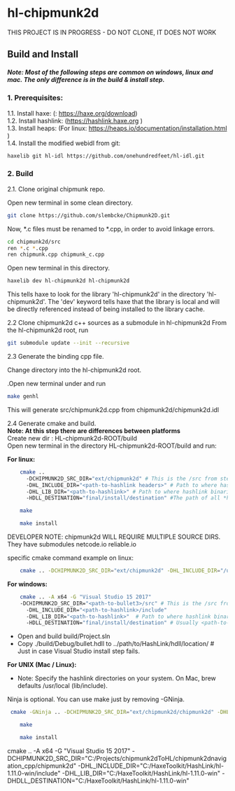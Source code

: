 # hl-chipmunk2d

THIS PROJECT IS IN PROGRESS - DO NOT CLONE, IT DOES NOT WORK


## Build and Install
##### Note: Most of the following steps are common on windows, linux and mac. The only difference is in the build & install step.

### 1. Prerequisites:
1.1. Install haxe: (: https://haxe.org/download)  
1.2. Install hashlink: (https://hashlink.haxe.org )  
1.3. Install heaps: (For linux: https://heaps.io/documentation/installation.html )  
1.4. Install the modified webidl from git:   
```sh
haxelib git hl-idl https://github.com/onehundredfeet/hl-idl.git
```

### 2. Build

2.1. Clone original chipmunk repo.

Open new terminal in some clean directory.
```sh
git clone https://github.com/slembcke/Chipmunk2D.git
```
Now, *.c files must be renamed to *.cpp, in order to avoid linkage errors.
```sh
cd chipmunk2d/src
ren *.c *.cpp
ren chipmunk.cpp chipmunk_c.cpp
```


Open new terminal in this directory.  
```sh
haxelib dev hl-chipmunk2d hl-chipmunk2d
```

This tells haxe to look for the library 'hl-chipmunk2d' in the directory 'hl-chipmunk2d'.  The 'dev' keyword tells haxe that the library is local and will be directly referenced instead of being installed to the library cache.

2.2 Clone chipmunk2d c++ sources as a submodule in hl-chipmunk2d
From the hl-chipmunk2d root, run

```sh
git submodule update --init --recursive
```

2.3 Generate the binding cpp file.

Change directory into the hl-chipmunk2d root.

.Open new terminal under and run 
```sh
make genhl
```

This will generate src/chipmunk2d.cpp from chipmunk2d/chipmunk2d.idl


2.4 Generate cmake and build.  
**Note: At this step there are differences between platforms**  
    Create new dir : HL-chipmunk2d-ROOT/build  
    Open new terminal in the directory HL-chipmunk2d-ROOT/build and run:  

**For linux:**  
```sh
    cmake ..
      -DCHIPMUNK2D_SRC_DIR="ext/chipmunk2d" # This is the /src from step 2
      -DHL_INCLUDE_DIR="<path-to-hashlink headers>" # Path to where hashlink headers (hl.h, ...) are located. Usually under ...hashlink-x.xx/src 
      -DHL_LIB_DIR="<path-to-hashlink>" # Path to where hashlink binaries (libhl.so, ...) are located. Usually ...hashlink-x.xx
      -HDLL_DESTINATION="final/install/destination" #The path of all *hdll binaries, usually this is 'usr/lib' or 'usr/local/lib'
```
```sh
    make
```
```sh
    make install
```

DEVELOPER NOTE: chipmunk2d WILL REQUIRE MULTIPLE SOURCE DIRS.
They have submodules netcode.io reliable.io

specific cmake command example on linux:  
```sh
    cmake .. -DCHIPMUNK2D_SRC_DIR="ext/chipmunk2d" -DHL_INCLUDE_DIR="/usr/local/include" -DHL_LIB_DIR="/usr/local/lib" -DHDLL_DESTINATION="/usr/local/lib"
   ```

**For windows:**  

```sh
    cmake .. -A x64 -G "Visual Studio 15 2017" 
    -DCHIPMUNK2D_SRC_DIR="<path-to-bullet3>/src" # This is the /src from step 2
      -DHL_INCLUDE_DIR="<path-to-hashlink>/include"
      -DHL_LIB_DIR="<path-to-hashlink>"  # Path to where hashlink binaries (libhl.lib, ...) are located
      -HDLL_DESTINATION="final/install/destination" # Usually <path-to-hashlink>
```

* Open and build build/Project.sln  
* Copy ./build/Debug/bullet.hdll to ../path/to/HashLink/hdll/location/ # Just in case Visual Studio install step fails.  

**For UNIX (Mac / Linux):**  
* Note: Specify the hashlink directories on your system.  On Mac, brew defaults /usr/local (lib/include).

Ninja is optional.  You can use make just by removing -GNinja.

```sh
 cmake -GNinja .. -DCHIPMUNK2D_SRC_DIR="ext/chipmunk2d/chipmunk2d" -DHL_INCLUDE_DIR="/usr/local/include" -DHL_LIB_DIR="/usr/local/lib" -DDETOUR_SRC_DIR="ext/chipmunk2d/Detour" -DHDLL_DESTINATION="/usr/local/lib"
```
```sh
    make
```
```sh
    make install
```


cmake .. -A x64 -G "Visual Studio 15 2017" 
-DCHIPMUNK2D_SRC_DIR="C:/Projects/chipmunk2dToHL/chipmunk2dnavigation_cpp/chipmunk2d" 
-DHL_INCLUDE_DIR="C:/HaxeToolkit/HashLink/hl-1.11.0-win/include" 
-DHL_LIB_DIR="C:/HaxeToolkit/HashLink/hl-1.11.0-win" 
-DHDLL_DESTINATION="C:/HaxeToolkit/HashLink/hl-1.11.0-win"